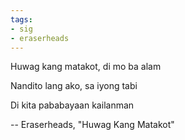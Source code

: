 ```yaml
---
tags:
- sig
- eraserheads
---
```


Huwag kang matakot, di mo ba alam

Nandito lang ako, sa iyong tabi

Di kita pababayaan kailanman

-- Eraserheads, "Huwag Kang Matakot"